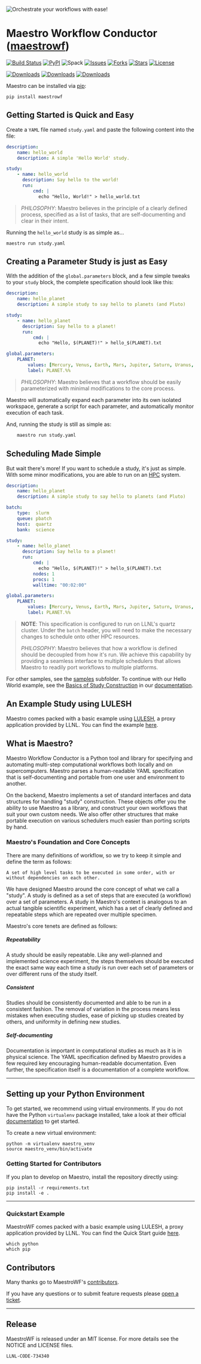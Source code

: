 ![](/assets/logo.png?raw=true "Orchestrate your workflows with ease!")

# Maestro Workflow Conductor ([maestrowf](https://pypi.org/project/maestrowf/))

[![Build Status](https://travis-ci.org/LLNL/maestrowf.svg?branch=develop)](https://travis-ci.org/LLNL/maestrowf)
[![PyPI](https://img.shields.io/pypi/v/maestrowf.svg)](https://pypi.python.org/pypi?name=maestrowf&version=1.0.0&:action=display)
![Spack](https://img.shields.io/spack/v/py-maestrowf)
[![Issues](https://img.shields.io/github/issues/LLNL/maestrowf.svg)](https://github.com/LLNL/maestrowf/issues)
[![Forks](https://img.shields.io/github/forks/LLNL/maestrowf.svg)](https://github.com/LLNL/maestrowf/network)
[![Stars](https://img.shields.io/github/stars/LLNL/maestrowf.svg)](https://github.com/LLNL/maestrowf/stargazers)
[![License](https://img.shields.io/badge/license-MIT-blue.svg)](https://raw.githubusercontent.com/LLNL/maestrowf/master/LICENSE)

[![Downloads](https://pepy.tech/badge/maestrowf)](https://pepy.tech/project/maestrowf)
[![Downloads](https://pepy.tech/badge/maestrowf/month)](https://pepy.tech/project/maestrowf/month)
[![Downloads](https://pepy.tech/badge/maestrowf/week)](https://pepy.tech/project/maestrowf/week)

Maestro can be installed via [pip](https://pip.pypa.io/):

    pip install maestrowf

## Getting Started is Quick and Easy

Create a `YAML` file named `study.yaml` and paste the following content into the file:

``` yaml
description:
    name: hello_world
    description: A simple 'Hello World' study.

study:
    - name: hello_world
      description: Say hello to the world!
      run:
          cmd: |
            echo "Hello, World!" > hello_world.txt
```

> *PHILOSOPHY*: Maestro believes in the principle of a clearly defined process, specified as a list of tasks, that are self-documenting and clear in their intent.

Running the `hello_world` study is as simple as...

    maestro run study.yaml

## Creating a Parameter Study is just as Easy

With the addition of the `global.parameters` block, and a few simple tweaks to your `study` block, the complete specification should look like this:

``` yaml
description:
    name: hello_planet
    description: A simple study to say hello to planets (and Pluto)

study:
    - name: hello_planet
      description: Say hello to a planet!
      run:
          cmd: |
            echo "Hello, $(PLANET)!" > hello_$(PLANET).txt

global.parameters:
    PLANET:
        values: [Mercury, Venus, Earth, Mars, Jupiter, Saturn, Uranus, Pluto]
        label: PLANET.%%
```

> *PHILOSOPHY*: Maestro believes that a workflow should be easily parameterized with minimal modifications to the core process.

Maestro will automatically expand each parameter into its own isolated workspace, generate a script for each parameter, and automatically monitor execution of each task.

And, running the study is still as simple as:

``` bash
    maestro run study.yaml
```

## Scheduling Made Simple

But wait there's more! If you want to schedule a study, it's just as simple. With some minor modifications, you are able to run on an [HPC](https://en.wikipedia.org/wiki/Supercomputer) system.

``` yaml
description:
    name: hello_planet
    description: A simple study to say hello to planets (and Pluto)

batch:
    type:  slurm
    queue: pbatch
    host:  quartz
    bank:  science

study:
    - name: hello_planet
      description: Say hello to a planet!
      run:
          cmd: |
            echo "Hello, $(PLANET)!" > hello_$(PLANET).txt
          nodes: 1
          procs: 1
          walltime: "00:02:00"

global.parameters:
    PLANET:
        values: [Mercury, Venus, Earth, Mars, Jupiter, Saturn, Uranus, Pluto]
        label: PLANET.%%
```

> **NOTE**: This specification is configured to run on LLNL's quartz cluster. Under the `batch` header, you will need to make the necessary changes to schedule onto other HPC resources.
>
> *PHILOSOPHY*: Maestro believes that how a workflow is defined should be decoupled from how it's run. We achieve this capability by providing a seamless interface to multiple schedulers that allows Maestro to readily port workflows to multiple platforms.

For other samples, see the [samples](/samples) subfolder. To continue with our Hello World example, see the [Basics of Study Construction](https://maestrowf.readthedocs.io/en/latest/hello_world.html) in our [documentation](https://maestrowf.readthedocs.io/en/latest/index.html).

## An Example Study using LULESH

Maestro comes packed with a basic example using [LULESH](https://github.com/LLNL/LULESH), a proxy application provided by LLNL. You can find the example [here](https://maestrowf.readthedocs.io/en/latest/quick_start.html#).

## What is Maestro?

Maestro Workflow Conductor is a Python tool and library for specifying and automating multi-step computational workflows both locally and on supercomputers. Maestro parses a human-readable YAML specification that is self-documenting and portable from one user and environment to another.

On the backend, Maestro implements a set of standard interfaces and data structures for handling "study" construction. These objects offer you the ability to use Maestro as a library, and construct your own workflows that suit your own custom needs. We also offer other structures that make portable execution on various schedulers much easier than porting scripts by hand.

### Maestro's Foundation and Core Concepts

There are many definitions of workflow, so we try to keep it simple and define the term as follows:

``` text
A set of high level tasks to be executed in some order, with or without dependencies on each other.
```

We have designed Maestro around the core concept of what we call a "study". A study is defined as a set of steps that are executed (a workflow) over a set of parameters. A study in Maestro's context is analogous to an actual tangible scientific experiment, which has a set of clearly defined and repeatable steps which are repeated over multiple specimen.

Maestro's core tenets are defined as follows:

##### Repeatability

A study should be easily repeatable. Like any well-planned and implemented science experiment, the steps themselves should be executed the exact same way each time a study is run over each set of parameters or over different runs of the study itself.

##### Consistent

Studies should be consistently documented and able to be run in a consistent fashion. The removal of variation in the process means less mistakes when executing studies, ease of picking up studies created by others, and uniformity in defining new studies.

##### Self-documenting

Documentation is important in computational studies as much as it is in physical science. The YAML specification defined by Maestro provides a few required key encouraging human-readable documentation. Even further, the specification itself is a documentation of a complete workflow.

----------------

## Setting up your Python Environment

To get started, we recommend using virtual environments. If you do not have the
Python `virtualenv` package installed, take a look at their official [documentation](http://python-guide-pt-br.readthedocs.io/en/latest/dev/virtualenvs/) to get started.

To create a new virtual environment:

    python -m virtualenv maestro_venv
    source maestro_venv/bin/activate

### Getting Started for Contributors

If you plan to develop on Maestro, install the repository directly using:

    pip install -r requirements.txt
    pip install -e .

----------------

### Quickstart Example

MaestroWF comes packed with a basic example using LULESH, a proxy application provided by LLNL. You can find the Quick Start guide [here](https://maestrowf.readthedocs.io/en/latest/quick_start.html#).

    which python
    which pip

## Contributors

Many thanks go to MaestroWF's [contributors](https://github.com/LLNL/maestrowf/graphs/contributors).

If you have any questions or to submit feature requests please [open a ticket](https://github.com/llnl/maestrowf/issues).

----------------

## Release
MaestroWF is released under an MIT license.  For more details see the
NOTICE and LICENSE files.

``LLNL-CODE-734340``
